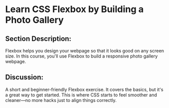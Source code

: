 # Learn CSS Flexbox by Building a Photo Gallery

## Section Description:
Flexbox helps you design your webpage so that it looks good on any screen size.
In this course, you'll use Flexbox to build a responsive photo gallery webpage.

## Discussion:
A short and beginner-friendly Flexbox exercise. It covers the basics, but it's a great way to get started. This is where CSS starts to feel smoother and cleaner—no more hacks just to align things correctly.
